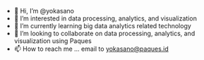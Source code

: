 - 👋 Hi, I’m @yokasano
- 👀 I’m interested in data processing, analytics, and visualization
- 🌱 I’m currently learning big data analytics related technology
- 💞️ I’m looking to collaborate on data processing, analytics, and visualization using Paques
- 📫 How to reach me ... email to yokasano@paques.id

<!---
yokasano/yokasano is a ✨ special ✨ repository because its `README.md` (this file) appears on your GitHub profile.
You can click the Preview link to take a look at your changes.
--->
